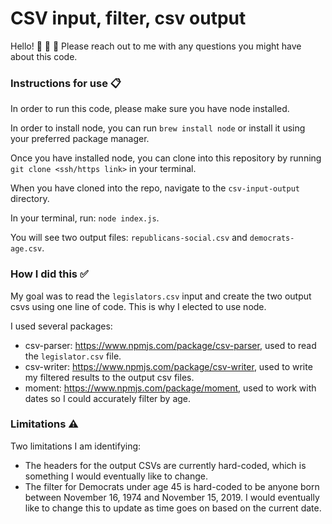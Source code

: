 # CSV input, filter, csv output

Hello!  👋 👋 👋 Please reach out to me with any questions you might have about this code. 

### Instructions for use 📋

In order to run this code, please make sure you have node installed. 

In order to install node, you can run `brew install node` or install it using your preferred package manager. 

Once you have installed node, you can clone into this repository by running `git clone <ssh/https link>` in your terminal. 

When you have cloned into the repo, navigate to the `csv-input-output` directory. 

In your terminal, run: `node index.js`. 

You will see two output files: `republicans-social.csv` and `democrats-age.csv`.

### How I did this ✅ 

My goal was to read the  `legislators.csv` input and create the two output csvs using one line of code. This is why I elected to use node. 

I used several packages: 
- csv-parser: https://www.npmjs.com/package/csv-parser, used to read the `legislator.csv` file. 
- csv-writer: https://www.npmjs.com/package/csv-writer, used to write my filtered results to the output csv files. 
- moment: https://www.npmjs.com/package/moment, used to work with dates so I could accurately filter by age.

### Limitations ⚠️

Two limitations I am identifying: 

- The headers for the output CSVs are currently hard-coded, which is something I would eventually like to change. 
- The filter for Democrats under age 45 is hard-coded to be anyone born between November 16, 1974 and November 15, 2019. I would eventually like to change this to update as time goes on based on the current date. 

